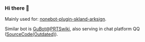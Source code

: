 ### Hi there 👋

Mainly used for: [nonebot-plugin-skland-arksign](https://github.com/GuGuMur/nonebot-plugin-skland-arksign).

Similar bot is [GuBot](https://prts.wiki/w/User:GuBot)@[PRTSwiki](https://prts.wiki/), also serving in chat platform QQ ([SourceCode(Outdated)](https://github.com/GuGuMur/GuBot-PRTS)). 
